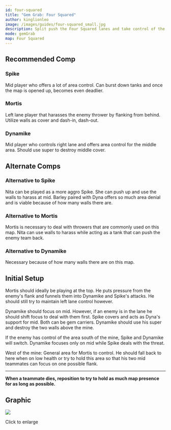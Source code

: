 ```yaml
---
id: four-squared
title: "Gem Grab: Four Squared"
author: kinglionleo
image: /images/guides/four-squared_small.jpg
description: Split push the Four Squared lanes and take control of the mine with Spike, Mortis and Dynamike.
mode: gemGrab
map: Four Squared
---
```


Recommended Comp
---

### Spike

<media-img path="/brawlers/spike/avatar" size="96" clazz="h-16 float-right p-2"></media-img>

Mid player who offers a lot of area control. Can burst down tanks and once the map is opened up, becomes even deadlier.

### Mortis

<media-img path="/brawlers/mortis/avatar" size="96" clazz="h-16 float-right p-2"></media-img>

Left lane player that harasses the enemy thrower by flanking from behind. Utilize walls as cover and dash-in, dash-out.

### Dynamike

<media-img path="/brawlers/dynamike/avatar" size="96" clazz="h-16 float-right p-2"></media-img>

Mid player who controls right lane and offers area control for the middle area. Should use super to destroy middle cover.

Alternate Comps
---

### Alternative to Spike

<media-img path="/brawlers/nita/avatar" size="60" clazz="h-10 float-right p-1"></media-img>

<media-img path="/brawlers/barley/avatar" size="60" clazz="h-10 float-right p-1"></media-img>

Nita can be played as a more aggro Spike. She can push up and use the walls to harass at mid. Barley paired with Dyna offers so much area denial and is viable because of how many walls there are.

### Alternative to Mortis

<media-img path="/brawlers/nita/avatar" size="60" clazz="h-10 float-right p-1"></media-img>

Mortis is necessary to deal with throwers that are commonly used on this map. Nita can use walls to harass while acting as a tank that can push the enemy team back.

### Alternative to Dynamike

Necessary because of how many walls there are on this map.

Initial Setup
---

Mortis should ideally be playing at the top. He puts pressure from the enemy's flank and funnels them into Dynamike and Spike's attacks. He should still try to maintain left lane control however.

Dynamike should focus on mid. However, if an enemy is in the lane he should shift focus to deal with them first. Spike covers and acts as Dyna's support for mid. Both can be gem carriers. Dynamike should use his super and destroy the two walls above the mine.

If the enemy has control of the area south of the mine, Spike and Dynamike will switch. Dynamike focuses only on mid while Spike deals with the threat.

West of the mine: General area for Mortis to control. He should fall back to here when on low health or try to hold this area so that his two mid teammates can focus on one possible flank.

---

**When a teammate dies, reposition to try to hold as much map presence for as long as possible.**

Graphic
---

<img class="lightbox" src="/images/guides/four-squared.jpg">

Click to enlarge

